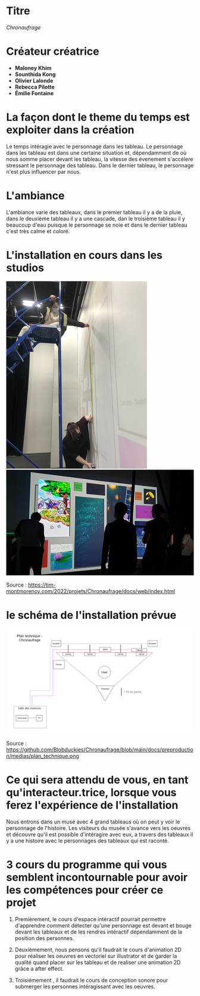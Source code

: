 # Titre
*Chronaufrage*
# Créateur créatrice
- **Maloney Khim**
- **Sounthida Kong**
- **Olivier Lalonde**
- **Rebecca Pilotte**
- **Émilie Fontaine**
# La façon dont le theme du temps est exploiter dans la création
Le temps intéragie avec le personnage dans les tableau. Le personnage dans les tableau est dans une certaine situation et, dépendamment de où nous somme placer devant les tableau, la vitesse des évenement s'accélere stressant le personnage des tableau. Dans le dernier tableau, le personnage n'est plus influencer par nous. 
# L'ambiance
L'ambiance varie des tableaux, dans le premier tableau il y a de la pluie, dans le deuxième tableau il y a une cascade, dan le troisième tableau il y beaucoup d'eau puisque le personnage se noie et dans le dernier tableau c'est très calme et coloré.
# L'installation en cours dans les studios
![image 1 de l'oeuvre Chronaufrage](media/image_chronaufrage_01.jpg)
![image 2 de l'oeuvre Chronaufrage](media/image_chronaufrage_02.jpg)

Source : https://tim-montmorency.com/2022/projets/Chronaufrage/docs/web/index.html
# le schéma de l'installation prévue
![image du schéma de plentation](media/image_chronaufrage_plentation.png)

Source : https://github.com/Blobduckies/Chronaufrage/blob/main/docs/preproduction/medias/plan_technique.png
# Ce qui sera attendu de vous, en tant qu'interacteur.trice, lorsque vous ferez l'expérience de l'installation
Nous entrons dans un musé avec 4 grand tableaus où on peut y voir le personnage de l'histoire. Les visiteurs du musée s'avance vers les oeuvres et découvre qu'il est possible d'intéragire avec eux, a travers des tableaux il y a une histoire avec le personnages des tableaux qui est raconté.
# 3 cours du programme qui vous semblent incontournable pour avoir les compétences pour créer ce projet
1. Premièrement, le cours d'espace intéractif pourrait permettre d'apprendre comment détecter qu'une personnage est devant et bouge devant les tableaux et de les rendres intéractif dépendamment de la position des personnes.
  
2. Deuxièmement, nous pensons qu'il faudrait le cours d'animation 2D pour réaliser les oeuvres en vectoriel sur illustrator et de garder la qualité quand placer sur les tableau et de realiser une animation 2D grâce a after effect.
 
3. Troisiémement , il faudrait le cours de conception sonore pour submerger les personnes intéragissant avec les oeuvres.

